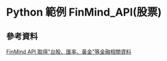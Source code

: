 # Python 範例 FinMind_API(股票)

## 參考資料

[FinMind API 取得"台股、匯率、黃金"等金融相關資料](https://blog.jiatool.com/posts/stock_finmind/?fbclid=IwAR0HyflNKkWU_xUbtR-MJYtDq_4m1JjOM5LPL5QZmLFMgqktOtpTmDvnpGQ)